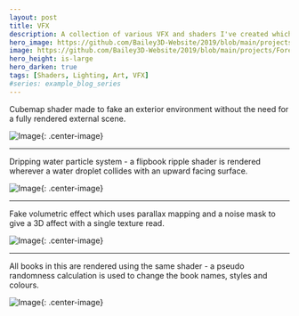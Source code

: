 ```yaml
---
layout: post
title: VFX
description: A collection of various VFX and shaders I've created which don't warrant a post of their own. # Add post description (optional)
hero_image: https://github.com/Bailey3D-Website/2019/blob/main/projects/Forest/bailey-bob-martin-ezgif-com-optimize.gif?raw=true # Add image post (optional)
image: https://github.com/Bailey3D-Website/2019/blob/main/projects/Forest/bailey-bob-martin-ezgif-com-optimize.gif?raw=true # Add image post (optional)
hero_height: is-large
hero_darken: true
tags: [Shaders, Lighting, Art, VFX]
#series: example_blog_series
---
```

Cubemap shader made to fake an exterior environment without the need for a fully rendered external scene.

![Image](https://github.com/Bailey3D-Website/2019/blob/main/projects/Library/cubemapo.gif?raw=true){: .center-image}

------

Dripping water particle system - a flipbook ripple shader is rendered wherever a water droplet collides with an upward facing surface.

![Image](https://github.com/Bailey3D-Website/2019/blob/main/projects/Soviet%20Mines/bailey-bob-martin-fhhgfhfghfhg.gif?raw=true){: .center-image}

------

Fake volumetric effect which uses parallax mapping and a noise mask to give a 3D affect with a single texture read.

![Image](https://github.com/Bailey3D-Website/2020/blob/main/projects/Volcano/ProceduralTerrain_BumpOffset.gif?raw=true){: .center-image}

------

All books in this are rendered using the same shader - a pseudo randomness calculation is used to change the book names, styles and colours.

![Image](https://github.com/Bailey3D-Website/2019/blob/main/projects/Library/bookspline.gif?raw=true){: .center-image}